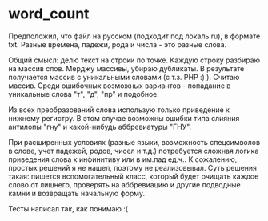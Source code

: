 # word_count

Предположил, что файл на русском (подходит под локаль ru), в формате txt.
Разные времена, падежи, рода и числа - это разные слова.

Общий смысл: делю текст на строки по точке. Каждую строку разбираю на массив слов. Мерджу массивы, убираю дубликаты.
В результате получается массив с уникальными словами (с т.з. PHP :) ). Считаю массив. 
Среди ошибочных возможных вариантов - попадание в уникальные слова "т", "д", "пр" и подобное.

Из всех преобразований слова использую только приведение к нижнему регистру. 
В этом случае возможны ошибки типа слияния антилопы "гну" и какой-нибудь аббревиатуры "ГНУ".

При расширенных условиях (разные языки, возможность спецсимволов в слове, учет падежей, родов, чисел и т.д.) 
потребуется сложная логика приведения слова к инфинитиву или в им.пад ед.ч.. 
К сожалению, простых решений я не нашел, поэтому не реализовывал. 
Суть решения такая: пишется вспомогательный класс, который будет очищать каждое слово от лишнего, проверять на аббревиацию и другие подводные камни и возвращать начальную форму.

Тесты написал так, как понимаю :(
